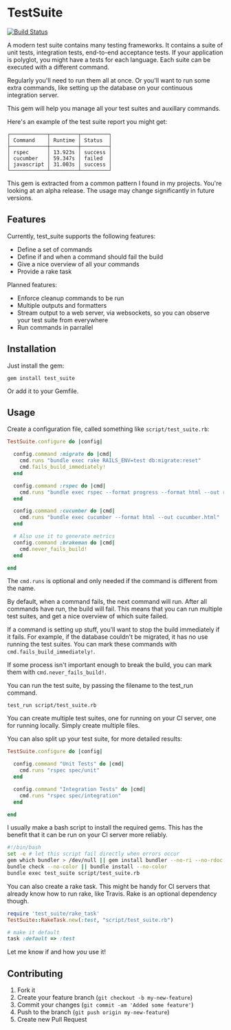 # TestSuite

[![Build Status](https://secure.travis-ci.org/iain/test_suite.png?branch=master)](http://travis-ci.org/iain/test_suite)

A modern test suite contains many testing frameworks. It contains a suite of
unit tests, integration tests, end-to-end acceptance tests. If your application
is polyglot, you might have a tests for each language. Each suite can be
executed with a different command.

Regularly you'll need to run them all at once. Or you'll want to run some extra
commands, like setting up the database on your continuous integration server.

This gem will help you manage all your test suites and auxillary commands.

Here's an example of the test suite report you might get:

```
┌────────────┬─────────┬─────────┐
│ Command    │ Runtime │ Status  │
├────────────┼─────────┼─────────┤
│ rspec      │ 13.923s │ success │
│ cucumber   │ 59.347s │ failed  │
│ javascript │ 31.003s │ success │
└────────────┴─────────┴─────────┘
```

This gem is extracted from a common pattern I found in my projects. You're
looking at an alpha release. The usage may change significantly in future
versions.

## Features

Currently, test_suite supports the following features:

* Define a set of commands
* Define if and when a command should fail the build
* Give a nice overview of all your commands
* Provide a rake task

Planned features:

* Enforce cleanup commands to be run
* Multiple outputs and formatters
* Stream output to a web server, via websockets, so you can observe your test
  suite from everywhere
* Run commands in parrallel

## Installation

Just install the gem:

```
gem install test_suite
```

Or add it to your Gemfile.

## Usage

Create a configuration file, called something like `script/test_suite.rb`:

``` ruby
TestSuite.configure do |config|

  config.command :migrate do |cmd|
    cmd.runs "bundle exec rake RAILS_ENV=test db:migrate:reset"
    cmd.fails_build_immediately!
  end

  config.command :rspec do |cmd|
    cmd.runs "bundle exec rspec --format progress --format html --out rspec.html"
  end

  config.command :cucumber do |cmd|
    cmd.runs "bundle exec cucumber --format html --out cucumber.html"
  end

  # Also use it to generate metrics
  config.command :brakeman do |cmd|
    cmd.never_fails_build!
  end

end
```

The `cmd.runs` is optional and only needed if the command is different from the
name.

By default, when a command fails, the next command will run. After all commands
have run, the build will fail.  This means that you can run multiple test
suites, and get a nice overview of which suite failed.

If a command is setting up stuff, you'll want to stop the build immediately if
it fails. For example, if the database couldn't be migrated, it has no use
running the test suites. You can mark these commands with
`cmd.fails_build_immediately!`.

If some process isn't important enough to break the build, you can mark them
with `cmd.never_fails_build!`.

You can run the test suite, by passing the filename to the test_run command.

```
test_run script/test_suite.rb
```

You can create multiple test suites, one for running on your CI server, one for
running locally. Simply create multiple files.

You can also split up your test suite, for more detailed results:

``` ruby
TestSuite.configure do |config|

  config.command "Unit Tests" do |cmd|
    cmd.runs "rspec spec/unit"
  end

  config.command "Integration Tests" do |cmd|
    cmd.runs "rspec spec/integration"
  end

end
```

I usually make a bash script to install the required gems. This has the benefit
that it can be run on your CI server more reliably.

``` bash
#!/bin/bash
set -e # let this script fail directly when errors occur
gem which bundler > /dev/null || gem install bundler --no-ri --no-rdoc
bundle check --no-color || bundle install --no-color
bundle exec test_suite script/test_suite.rb
```

You can also create a rake task. This might be handy for CI servers that
already know how to run rake, like Travis. Rake is an optional dependency
though.

``` rake
require 'test_suite/rake_task'
TestSuite::RakeTask.new(:test, "script/test_suite.rb")

# make it default
task :default => :test
```

Let me know if and how *you* use it!

## Contributing

1. Fork it
2. Create your feature branch (`git checkout -b my-new-feature`)
3. Commit your changes (`git commit -am 'Added some feature'`)
4. Push to the branch (`git push origin my-new-feature`)
5. Create new Pull Request
